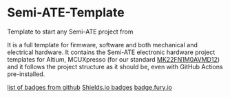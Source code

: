 # Semi-ATE-Template
Template to start any Semi-ATE project from

It is a full template for firmware, software and both mechanical and electrical hardware.
It contains the Semi-ATE electronic hardware project templates for Altium, MCUXpresso (for our standard [MK22FN1M0AVMD12](https://www.mouser.de/datasheet/2/302/K22P144M120SF5V2-1126117.pdf)) and it follows the project structure as it should be, even with GitHub Actions pre-installed.

[list of badges from github](https://naereen.github.io/badges/) [Shields.io badges](https://shields.io/) [badge.fury.io](https://badge.fury.io)
